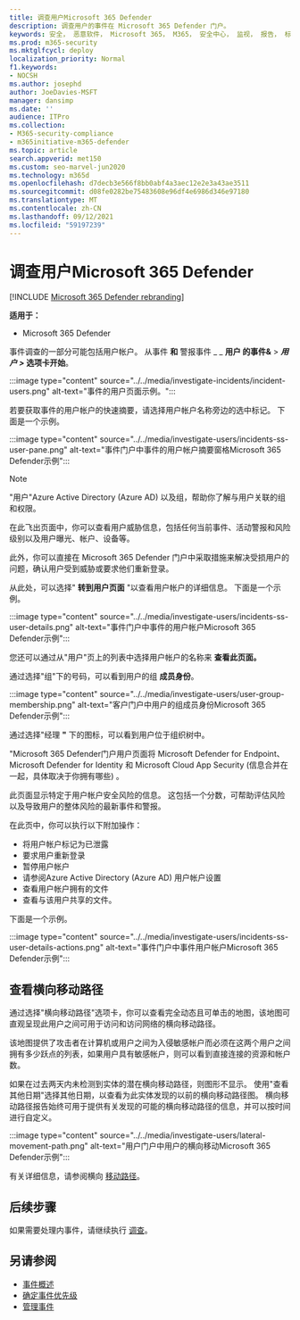 ```yaml
---
title: 调查用户Microsoft 365 Defender
description: 调查用户的事件在 Microsoft 365 Defender 门户。
keywords: 安全， 恶意软件， Microsoft 365， M365， 安全中心， 监视， 报告， 标识， 数据， 设备， 应用， 事件， 分析， 响应
ms.prod: m365-security
ms.mktglfcycl: deploy
localization_priority: Normal
f1.keywords:
- NOCSH
ms.author: josephd
author: JoeDavies-MSFT
manager: dansimp
ms.date: ''
audience: ITPro
ms.collection:
- M365-security-compliance
- m365initiative-m365-defender
ms.topic: article
search.appverid: met150
ms.custom: seo-marvel-jun2020
ms.technology: m365d
ms.openlocfilehash: d7decb3e566f8bb0abf4a3aec12e2e3a43ae3511
ms.sourcegitcommit: d08fe0282be75483608e96df4e6986d346e97180
ms.translationtype: MT
ms.contentlocale: zh-CN
ms.lasthandoff: 09/12/2021
ms.locfileid: "59197239"
---
```

# <a name="investigate-users-in-microsoft-365-defender"></a>调查用户Microsoft 365 Defender

[!INCLUDE [Microsoft 365 Defender rebranding](../includes/microsoft-defender.md)]

**适用于：**

- Microsoft 365 Defender

事件调查的一部分可能包括用户帐户。 从事件 **和** 警报事件 _ _ **用户 的事件&** \> ***用户 \>* 选项卡开始**。

:::image type="content" source="../../media/investigate-incidents/incident-users.png" alt-text="事件的用户页面示例。":::

若要获取事件的用户帐户的快速摘要，请选择用户帐户名称旁边的选中标记。 下面是一个示例。

:::image type="content" source="../../media/investigate-users/incidents-ss-user-pane.png" alt-text="事件门户中事件的用户帐户摘要窗格Microsoft 365 Defender示例":::

> [!NOTE]
> "用户"Azure Active Directory (Azure AD) 以及组，帮助你了解与用户关联的组和权限。

在此飞出页面中，你可以查看用户威胁信息，包括任何当前事件、活动警报和风险级别以及用户曝光、帐户、设备等。

此外，你可以直接在 Microsoft 365 Defender 门户中采取措施来解决受损用户的问题，确认用户受到威胁或要求他们重新登录。

从此处，可以选择" **转到用户页面** "以查看用户帐户的详细信息。 下面是一个示例。

:::image type="content" source="../../media/investigate-users/incidents-ss-user-details.png" alt-text="事件门户中事件的用户帐户Microsoft 365 Defender示例":::

您还可以通过从"用户"页上的列表中选择用户帐户的名称来 **查看此页面。**

通过选择"组"下的号码，可以看到用户的组 **成员身份**。

:::image type="content" source="../../media/investigate-users/user-group-membership.png" alt-text="客户门户中用户的组成员身份Microsoft 365 Defender示例":::

通过选择"经理 **"** 下的图标，可以看到用户位于组织树中。

"Microsoft 365 Defender门户用户页面将 Microsoft Defender for Endpoint、Microsoft Defender for Identity 和 Microsoft Cloud App Security (信息合并在一起，具体取决于你拥有哪些) 。

此页面显示特定于用户帐户安全风险的信息。 这包括一个分数，可帮助评估风险以及导致用户的整体风险的最新事件和警报。

在此页中，你可以执行以下附加操作：

- 将用户帐户标记为已泄露
- 要求用户重新登录
- 暂停用户帐户
- 请参阅Azure Active Directory (Azure AD) 用户帐户设置
- 查看用户帐户拥有的文件
- 查看与该用户共享的文件。

下面是一个示例。

:::image type="content" source="../../media/investigate-users/incidents-ss-user-details-actions.png" alt-text="事件门户中事件用户帐户Microsoft 365 Defender示例":::

<!--
You can access this page from multiple areas in the Microsoft 365 Defender portal. You can access this page from a specific incident in the **Users** tab. Some alerts might include users as a specific affected asset. You can also search for users.  

Learn more about how to investigate users and potential risk [in this Cloud App Security tutorial](/cloud-app-security/tutorial-ueba#:~:text=To%20identify%20who%20your%20riskiest,user%20page%20to%20investigate%20them).

-->

## <a name="view-lateral-movement-paths"></a>查看横向移动路径

通过选择"横向移动路径"选项卡，你可以查看完全动态且可单击的地图，该地图可直观呈现此用户之间可用于访问和访问网络的横向移动路径。

该地图提供了攻击者在计算机或用户之间为入侵敏感帐户而必须在这两个用户之间拥有多少跃点的列表，如果用户具有敏感帐户，则可以看到直接连接的资源和帐户数。

如果在过去两天内未检测到实体的潜在横向移动路径，则图形不显示。 使用"查看其他日期"选择其他日期，以查看为此实体发现的以前的横向移动路径图。 横向移动路径报告始终可用于提供有关发现的可能的横向移动路径的信息，并可以按时间进行自定义。

:::image type="content" source="../../media/investigate-users/lateral-movement-path.png" alt-text="用户门户中用户的横向移动Microsoft 365 Defender示例":::

有关详细信息，请参阅横向 [移动路径](/defender-for-identity/use-case-lateral-movement-path)。

## <a name="next-steps"></a>后续步骤

如果需要处理内事件，请继续执行 [调查](investigate-incidents.md)。

## <a name="see-also"></a>另请参阅

- [事件概述](incidents-overview.md)
- [确定事件优先级](incident-queue.md)
- [管理事件](manage-incidents.md)
